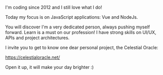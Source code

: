 I'm coding since 2012 and I still love what I do!

Today my focus is on JavaScript applications: Vue and NodeJs.

You will discover I'm a very dedicated person, always pushing myself forward. Learn is a must on our profession! I have strong skills on UI/UX, APIs and project architectures.

I invite you to get to know one dear personal project, the Celestial Oracle:

https://celestialoracle.net/

Open it up, it will make your day brighter :)

